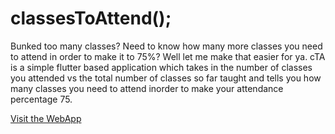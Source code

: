 # classesToAttend();

Bunked too many classes? Need to know how many more classes you need to attend in order to make it to 75%? Well let me make that easier for ya.
cTA is a simple flutter based application which takes in the number of classes you attended vs the total number of classes so far taught and tells you how many classes you need to attend inorder to make your attendance percentage 75.

[Visit the WebApp](https://madhavbiju.github.io/cTA-WebApp/#/)

